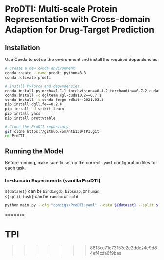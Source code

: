 # ProDTI: Multi-scale Protein Representation with Cross-domain Adaption for Drug-Target Prediction

## Installation

Use Conda to set up the environment and install the required dependencies:

```bash
# Create a new conda environment
conda create --name prodti python=3.8
conda activate prodti

# Install PyTorch and dependencies
conda install pytorch==1.7.1 torchvision==0.8.2 torchaudio==0.7.2 cudatoolkit=10.2 -c pytorch
conda install -c dglteam dgl-cuda10.2==0.7.1
conda install -c conda-forge rdkit==2021.03.2
pip install dgllife==0.2.8
pip install -U scikit-learn
pip install yacs
pip install prettytable

# Clone the ProDTI repository
git clone https://github.com/htb130/TPI.git
cd ProDTI
```


## Running the Model

Before running, make sure to set up the correct `.yaml` configuration files for each task.

### In-domain Experiments (vanilla ProDTI)

`${dataset}` can be `bindingdb`, `biosnap`, or `human`  
`${split_task}` can be `random` or `cold`

```bash
python main.py --cfg "configs/ProDTI.yaml" --data ${dataset} --split ${split_task}
```
=======
# TPI
>>>>>>> 8813dc71e73153c2c2dde24e9d84ef4cda6f9baa
